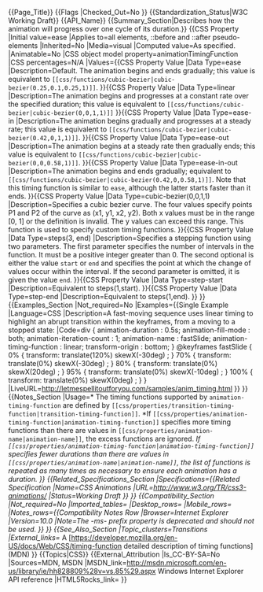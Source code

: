 {{Page_Title}}
{{Flags
|Checked_Out=No
}}
{{Standardization_Status|W3C Working Draft}}
{{API_Name}}
{{Summary_Section|Describes how the animation will progress over one cycle of its duration.}}
{{CSS Property
|Initial value=ease
|Applies to=all elements, &#58;&#58;before and &#58;&#58;after pseudo-elements
|Inherited=No
|Media=visual
|Computed value=As specified.
|Animatable=No
|CSS object model property=animationTimingFunction
|CSS percentages=N/A
|Values={{CSS Property Value
|Data Type=ease
|Description=Default. The animation begins and ends gradually; this value is equivalent to <code>[[css/functions/cubic-bezier|cubic-bezier(0.25,0.1,0.25,1)]]</code>.
}}{{CSS Property Value
|Data Type=linear
|Description=The animation begins and progresses at a constant rate over the specified duration; this value is equivalent to <code>[[css/functions/cubic-bezier|cubic-bezier(0,0,1,1)]]</code>
}}{{CSS Property Value
|Data Type=ease-in
|Description=The animation begins gradually and progresses at a steady rate; this value is equivalent to <code>[[css/functions/cubic-bezier|cubic-bezier(0.42,0,1,1)]]</code>.
}}{{CSS Property Value
|Data Type=ease-out
|Description=The animation begins at a steady rate then gradually ends; this value is equivalent to <code>[[css/functions/cubic-bezier|cubic-bezier(0,0,0.58,1)]]</code>.
}}{{CSS Property Value
|Data Type=ease-in-out
|Description=The animation begins and ends gradually; equivalent to <code>[[css/functions/cubic-bezier|cubic-bezier(0.42,0,0.58,1)]]</code>. Note that this timing function is similar to <code>ease</code>, although the latter starts faster than it ends.
}}{{CSS Property Value
|Data Type=cubic-bezier(0,0,1,1)
|Description=Specifies a cubic bezier curve. The four values specify points P1 and P2 of the curve as (x1, y1, x2, y2). Both x values must be in the range [0, 1] or the definition is invalid. The y values can exceed this range. This function is used to specify custom timing functions.
}}{{CSS Property Value
|Data Type=steps(3, end)
|Description=Specifies a stepping function using two parameters. The first parameter specifies the number of intervals in the function. It must be a positive integer greater than 0. The second optional is either the value <code>start</code> or <code>end</code> and specifies the point at which the change of values occur within the interval. If the second parameter is omitted, it is given the value <code>end</code>.
}}{{CSS Property Value
|Data Type=step-start
|Description=Equivalent to steps(1,start).
}}{{CSS Property Value
|Data Type=step-end
|Description=Equivalent to steps(1,end).
}}
}}
{{Examples_Section
|Not_required=No
|Examples={{Single Example
|Language=CSS
|Description=A fast-moving sequence uses linear timing to highlight an abrupt transition within the keyframes, from a moving to a stopped state:
|Code=div {
    animation-duration        : 0.5s;
    animation-fill-mode       : both;
    animation-iteration-count : 1;
    animation-name            : fastSlide;
    animation-timing-function : linear;
    transform-origin          : bottom;
}
@keyframes fastSlide {
    0%   { transform: translate(120%) skewX(-30deg) ; }
    70%  { transform: translate(0%)   skewX(-30deg) ; }
    80%  { transform: translate(0%)   skewX(20deg)  ; }
    95%  { transform: translate(0%)   skewX(-10deg) ; }
    100% { transform: translate(0%)   skewX(0deg)   ; }
}
|LiveURL=http://letmespellitoutforyou.com/samples/anim_timing.html
}}
}}
{{Notes_Section
|Usage=* The timing functions supported by <code>animation-timing-function</code> are defined by <code>[[css/properties/transition-timing-function|transition-timing-function]]</code>.
*If <code>[[css/properties/animation-timing-function|animation-timing-function]]</code> specifies more timing functions than there are values in <code>[[css/properties/animation-name|animation-name]]</code>, the excess functions are ignored.
*If <code>[[css/properties/animation-timing-function|animation-timing-function]]</code> specifies fewer durations than there are values in <code>[[css/properties/animation-name|animation-name]]</code>, the list of functions is repeated as many times as necessary to ensure each animation has a duration.
}}
{{Related_Specifications_Section
|Specifications={{Related Specification
|Name=CSS Animations
|URL=http://www.w3.org/TR/css3-animations/
|Status=Working Draft
}}
}}
{{Compatibility_Section
|Not_required=No
|Imported_tables=
|Desktop_rows=
|Mobile_rows=
|Notes_rows={{Compatibility Notes Row
|Browser=Internet Explorer
|Version=10.0
|Note=The -ms- prefix property is deprecated and should not be used.
}}
}}
{{See_Also_Section
|Topic_clusters=Transitions
|External_links=* A [https://developer.mozilla.org/en-US/docs/Web/CSS/timing-function detailed description of timing functions] (MDN)
}}
{{Topics|CSS}}
{{External_Attribution
|Is_CC-BY-SA=No
|Sources=MDN, MSDN
|MSDN_link=http://msdn.microsoft.com/en-us/library/ie/hh828809%28v=vs.85%29.aspx Windows Internet Explorer API reference
|HTML5Rocks_link=
}}